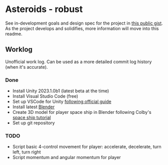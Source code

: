 # Asteroids - robust

See in-development goals and design spec for the project in [this public gist](https://gist.github.com/keerthik/d174140ede5c2a0c2bd8787af13761ad). As the project develops and solidifies, more information will move into this readme.

## Worklog
Unofficial work log. Can be used as a more detailed commit log history (when it's accurate).

### Done
- Install Unity 2023.1.0b1 (latest beta at the time)
- Install Visual Studio Code (free)
- Set up VSCode for Unity [following official guide](https://code.visualstudio.com/docs/other/unity)
- Install latest [Blender](https://www.blender.org/)
- Create 3D model for player space ship in Blender following Colby's [space ship tutorial](https://www.youtube.com/watch?v=jo7FZBf4VkM)
- Set up git repository
### TODO
- Script basic 4-control movement for player: accelerate, decelerate, turn left, turn right
- Script momentum and angular momentum for player